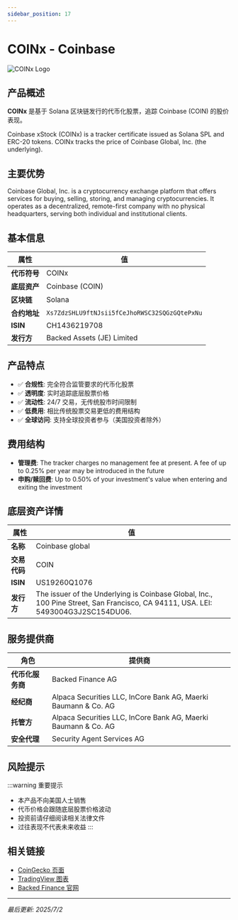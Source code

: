 ```yaml
---
sidebar_position: 17
---
```


# COINx - Coinbase

![COINx Logo](/img/tokens/COINx.svg)

## 产品概述

**COINx** 是基于 Solana 区块链发行的代币化股票，追踪 Coinbase (COIN) 的股价表现。

Coinbase xStock (COINx) is a tracker certificate issued as Solana SPL and ERC-20 tokens. COINx tracks the price of Coinbase Global, Inc. (the underlying).

## 主要优势

Coinbase Global, Inc. is a cryptocurrency exchange platform that offers services for buying, selling, storing, and managing cryptocurrencies. It operates as a decentralized, remote-first company with no physical headquarters, serving both individual and institutional clients.


## 基本信息

| 属性 | 值 |
|------|----|
| **代币符号** | COINx |
| **底层资产** | Coinbase (COIN) |
| **区块链** | Solana |
| **合约地址** | `Xs7ZdzSHLU9ftNJsii5fCeJhoRWSC32SQGzGQtePxNu` |
| **ISIN** | CH1436219708 |
| **发行方** | Backed Assets (JE) Limited |

## 产品特点

- ✅ **合规性**: 完全符合监管要求的代币化股票
- ✅ **透明度**: 实时追踪底层股票价格
- ✅ **流动性**: 24/7 交易，无传统股市时间限制
- ✅ **低费用**: 相比传统股票交易更低的费用结构
- ✅ **全球访问**: 支持全球投资者参与（美国投资者除外）

## 费用结构

- **管理费**: The tracker charges no management fee at present. A fee of up to 0.25% per year may be introduced in the future
- **申购/赎回费**: Up to 0.50% of your investment's value when entering and exiting the investment

## 底层资产详情

| 属性 | 值 |
|------|----|
| **名称** | Coinbase global |
| **交易代码** | COIN |
| **ISIN** | US19260Q1076 |
| **发行方** | The issuer of the Underlying is Coinbase Global, Inc., 100 Pine Street, San Francisco, CA 94111, USA. LEI: 5493004G3J2SC154DU06. |

## 服务提供商

| 角色 | 提供商 |
|------|----|
| **代币化服务商** | Backed Finance AG |
| **经纪商** | Alpaca Securities LLC, InCore Bank AG, Maerki Baumann & Co. AG |
| **托管方** | Alpaca Securities LLC, InCore Bank AG, Maerki Baumann & Co. AG |
| **安全代理** | Security Agent Services AG |

## 风险提示

:::warning 重要提示
- 本产品不向美国人士销售
- 代币价格会跟随底层股票价格波动
- 投资前请仔细阅读相关法律文件
- 过往表现不代表未来收益
:::

## 相关链接

- [CoinGecko 页面](https://www.coingecko.com/)
- [TradingView 图表](https://www.tradingview.com/)
- [Backed Finance 官网](https://backed.fi/)

---

*最后更新: 2025/7/2*
